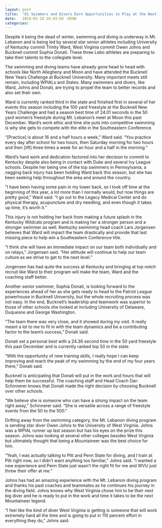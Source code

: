 ```yaml
---
layout: post
title:  "D1 Swimmers and Divers Earn Opportunities to Play at the Next Level"
date:   2019-02-18 20:43:50 -0500
categories: 
---
```

Despite it being the dead of winter, swimming and diving is underway in Mt. Lebanon and is being led by several star senior athletes including University of Kentucky commit Trinity Ward, West Virginia commit Owen Johns and Bucknell commit Sophia Donati. These three Lebo athletes are preparing to take their talents to the collegiate level.

The swimming and diving teams have already gone head to head with schools like North Allegheny and Moon and have attended the Bucknell New Years Challenge at Bucknell University. Many important meets still remain, including WPIALs and States. Many swimmers and divers, like Ward, Johns and Donati, are trying to propel the team to better records and also set their own.

 Ward is currently ranked third in the state and finished first in several of her events this season including the 100 yard freestyle at the Bucknell New Years Challenge and had a season best time of 24.01 seconds in the 50 yard women’s freestyle during Mt. Lebanon’s meet at Moon this past December. Ward’s work ethic and time she puts into competitive swimming is why she gets to compete with the elite in the Southeastern Conference.
 
“[Practice] is about 16 and a half hours a week,” Ward said. “You practice every day after school for two hours, then Saturday morning for two hours and then [lift] three times a week for an hour and a half in the morning.”

Ward’s hard work and dedication factored into her decision to commit to Kentucky despite also being in contact with Duke and several Ivy League schools. Despite her being one of the top swimmers in Pennsylvania, a nagging back injury has been holding Ward back this season, but she has been seeking help throughout the area and around the country.

“I have been having some pain in my lower back, so I took off time at the beginning of this year, a lot more than I normally would, but now things are pretty good,” Ward said. “I go out to the Legacy Medical Center and do physical therapy, acupuncture and dry needling, and even though it takes up time, it’s worth it.”

This injury is not holding her back from making a future splash in the Kentucky Wildcats program and is making her a stronger person and a stronger swimmer as well. Kentucky swimming head coach Lars Jorgensen believes that Ward will impact the team drastically and provide that last missing piece to help win a Southeastern Conference title.

“I think she will have an immediate impact on our team both individually and on relays,” Jorgensen said. “Her attitude will continue to help our team culture as we strive to get to the next level.”

Jorgensen has had quite the success at Kentucky and bringing at top notch recruit like Ward to their program will make the team, Ward and the coaching staff better.

Another senior swimmer, Sophia Donati, is looking forward to the experiences ahead of her as she gets ready to head to the Patriot League powerhouse in Bucknell University, but the whole recruiting process was not easy. In the end, Bucknell’s leadership and teamwork was superior to those of other schools she looked at including University of Delaware, Duquesne and George Washington.

“The team there was very close, and it showed during my visit. It really meant a lot to me to fit in with the team dynamics and be a contributing factor to the team’s success,” Donati said.

Donati set a personal best with a 24.36 second time in the 50 yard freestyle this past December and is currently ranked top 50 in the state. 

“With the opportunity of new training skills, I really hope I can keep improving and reach the peak of my swimming by the end of my four years there,” Donati said.

Bucknell is anticipating that Donati will put in the work and hours that will help them be successful. The coaching staff and Head Coach Dan Schinnerer knows that Donati made the right decision by choosing Bucknell over other schools.

“We believe she is someone who can have a strong impact on the team right away,” Schinnerer said. “She is versatile across a range of freestyle events from the 50 to the 500.”

Drifting away from the swimming category, the Mt. Lebanon diving program is sending star diver Owen Johns to the University of West Virginia. Johns was a WPIAL runner up last season but has his eyes on the prize this season. Johns was looking at several other colleges besides West Virginia but ultimately thought that being a Mountaineer was the best choice for him.

“Yeah, I was actually talking to Pitt and Penn State for diving, and I train at Pitt right now, so I didn’t want anything too familiar,” Johns said. “I wanted a new experience and Penn State just wasn’t the right fit for me and WVU just threw their offer at me.”

Johns has had an amazing experience with the Mt. Lebanon diving program and thanks his past coaches and teammates as he continues his journey in the diving field. Johns knows why West Virginia chose him to be their next big diver and he is ready to put in the work and time it takes to be the next Mountaineer legend.

“I feel like the kind of diver West Virginia is getting is someone that will work extremely hard all the time and is going to put in 110 percent effort in everything they do,” Johns said.

